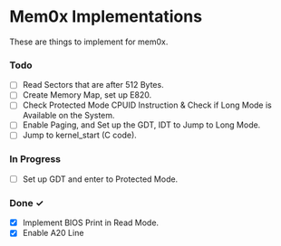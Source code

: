 # Mem0x Implementations

These are things to implement for mem0x.

### Todo

- [ ] Read Sectors that are after 512 Bytes.
- [ ] Create Memory Map, set up E820.
- [ ] Check Protected Mode CPUID Instruction & Check if Long Mode is Available on the System.
- [ ] Enable Paging, and Set up the GDT, IDT to Jump to Long Mode.
- [ ] Jump to kernel_start (C code).

### In Progress

- [ ] Set up GDT and enter to Protected Mode.

### Done ✓

- [x] Implement BIOS Print in Read Mode.
- [x] Enable A20 Line
